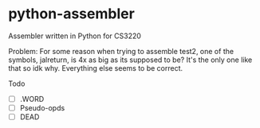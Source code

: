 # python-assembler
Assembler written in Python for CS3220

Problem:
    For some reason when trying to assemble test2, one of the symbols, jalreturn, is 4x as big as its supposed to be? It's the only one like that so idk why. Everything else seems to be correct.

Todo

- [ ] .WORD
- [ ] Pseudo-opds
- [ ] DEAD
